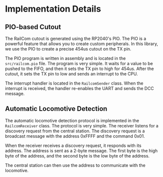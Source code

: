 # Implementation Details

## PIO-based Cutout

The RailCom cutout is generated using the RP2040's PIO. The PIO is a powerful feature that allows you to create custom peripherals. In this library, we use the PIO to create a precise 454us cutout on the TX pin.

The PIO program is written in assembly and is located in the `src/railcom.pio` file. The program is very simple. It waits for a value to be pushed to the FIFO, and then it sets the TX pin to high for 454us. After the cutout, it sets the TX pin to low and sends an interrupt to the CPU.

The interrupt handler is located in the `RailcomSender` class. When the interrupt is received, the handler re-enables the UART and sends the DCC message.

## Automatic Locomotive Detection

The automatic locomotive detection protocol is implemented in the `RailcomReceiver` class. The protocol is very simple. The receiver listens for a discovery request from the central station. The discovery request is a broadcast message with the address 0xFFFF and the command 0x01.

When the receiver receives a discovery request, it responds with its address. The address is sent as a 2-byte message. The first byte is the high byte of the address, and the second byte is the low byte of the address.

The central station can then use the address to communicate with the locomotive.

